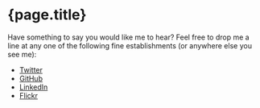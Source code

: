 # {page.title}

Have something to say you would like me to hear? Feel free to drop me a line at any one of the following fine establishments (or anywhere else you see me):



*	[Twitter](http://twitter.com/craveytrain)
*	[GitHub](http://github.com/craveytrain)
*	[LinkedIn](http://www.linkedin.com/in/craveytrain)
*	[Flickr](http://www.flickr.com/photos/craveytrain/)